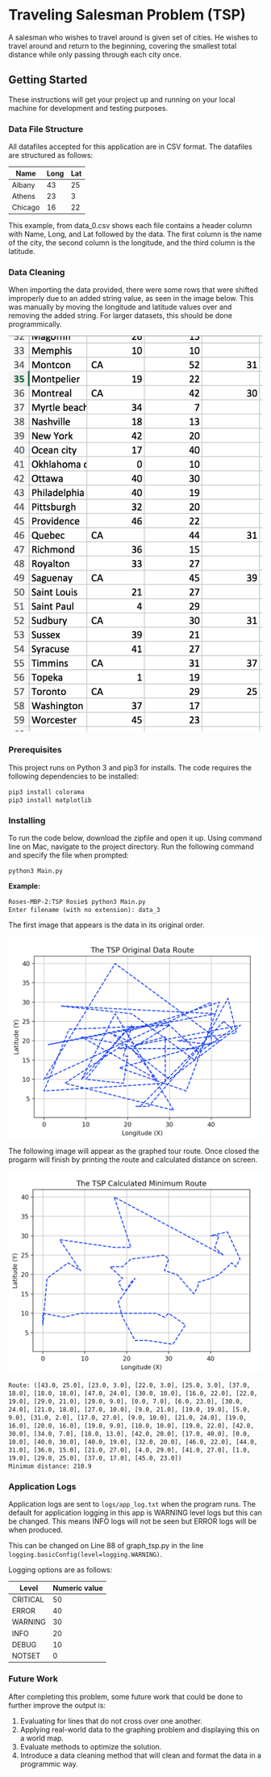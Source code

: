 # Traveling Salesman Problem (TSP)

A salesman who wishes to travel around is given set of cities. He wishes to travel around and return to the beginning, covering the smallest total distance while only passing through each city once. 

## Getting Started

These instructions will get your project up and running on your local machine for development and testing purposes. 

### Data File Structure 
All datafiles accepted for this application are in  CSV format. The datafiles are structured as follows: 

Name | Long | Lat  
------------ | ------------- | -------------
Albany | 43 | 25
Athens | 23 | 3
Chicago | 16 | 22

This example, from data_0.csv shows each file contains a header column with Name, Long, and Lat followed by the data. The first column is the name of the city, the second column is the longitude, and the third column is the latitude. 

### Data Cleaning
When importing the data provided, there were some rows that were shifted improperly due to an added string value, as seen in the image below. This was manually by moving the longitude and latitude values over and removing the added string. For larger datasets, this should be done programmically.  

![data cleaning](/images/cleaned_data.jpg)

### Prerequisites

This project runs on Python 3 and pip3 for installs. The code requires the following dependencies to be installed: 

```
pip3 install colorama 
pip3 install matplotlib
```

### Installing

To run the code below, download the zipfile and open it up. Using command line on Mac, navigate to the project directory. Run the following command and specify the file when prompted: 

```
python3 Main.py
```

**Example:** 

```
Roses-MBP-2:TSP Rosie$ python3 Main.py 
Enter filename (with no extension): data_3
```

The first image that appears is the data in its original order. 

![original tour result](/images/original.jpg)

The following image will appear as the graphed tour route. Once closed the progarm will finish by printing the route and calculated distance on screen. 

![sample tour result](/images/sample.jpg)

```
Route: ([43.0, 25.0], [23.0, 3.0], [22.0, 3.0], [25.0, 3.0], [37.0, 18.0], [18.0, 18.0], [47.0, 24.0], [30.0, 10.0], [16.0, 22.0], [22.0, 19.0], [29.0, 21.0], [29.0, 9.0], [0.0, 7.0], [6.0, 23.0], [30.0, 24.0], [21.0, 18.0], [27.0, 10.0], [9.0, 21.0], [19.0, 19.0], [5.0, 9.0], [31.0, 2.0], [17.0, 27.0], [9.0, 10.0], [21.0, 24.0], [19.0, 16.0], [20.0, 16.0], [19.0, 9.0], [10.0, 10.0], [19.0, 22.0], [42.0, 30.0], [34.0, 7.0], [18.0, 13.0], [42.0, 20.0], [17.0, 40.0], [0.0, 10.0], [40.0, 30.0], [40.0, 19.0], [32.0, 20.0], [46.0, 22.0], [44.0, 31.0], [36.0, 15.0], [21.0, 27.0], [4.0, 29.0], [41.0, 27.0], [1.0, 19.0], [29.0, 25.0], [37.0, 17.0], [45.0, 23.0]) 
Minimum distance: 210.9
```

### Application Logs 
Application logs are sent to `logs/app_log.txt` when the program runs. The default for application logging in this app is WARNING level logs but this can be changed. This means INFO logs will not be seen but ERROR logs will be when produced.  

This can be changed on Line 88 of graph_tsp.py in the line  `logging.basicConfig(level=logging.WARNING)`. 

Logging options are as follows: 

Level | Numeric value
------------ | ------------- 
CRITICAL | 50
ERROR | 40
WARNING	| 30
INFO | 20
DEBUG | 10
NOTSET | 0

### Future Work 
After completing this problem, some future work that could be done to further improve the output is: 
1. Evaluating for lines that do not cross over one another. 
2. Applying real-world data to the graphing problem and displaying this on a world map.  
3. Evaluate methods to optimize the solution.
4. Introduce a data cleaning method that will clean and format the data in a programmic way. 
